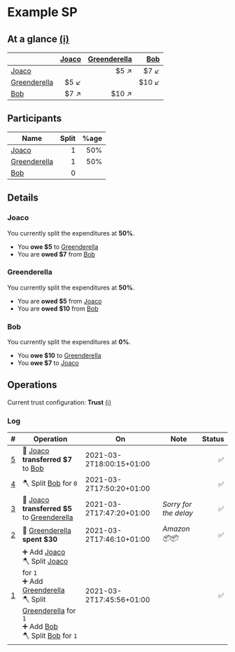 # Example SP

## At a glance [(ℹ)]((https://github.com/jazcarate/sp/blob/master/docs/understanding_a_report.md.md#at-a-glance))
| | [Joaco](#joaco) | [Greenderella](#greenderella) | [Bob](#bob) |
| --- | ---: | ---: | ---: |
| [Joaco](#joaco) | | $5 ↗ | $7 ↙ |
| [Greenderella](#greenderella) | $5 ↙ |  | $10 ↙ |
| [Bob](#bob)  | $7 ↗ | $10 ↗ |  |


## Participants
| Name | Split | %age |
| --- | ---: | ---: |
| [Joaco](#joaco) | 1 | 50% |
| [Greenderella](#greenderella) | 1 | 50% |
| [Bob](#bob)  | 0 |


## Details
### Joaco
<!-- Public key 1nrNwqN/3ssdTwJU4b8LKml1dBwhf2lV49AF2Vqf1Y9Uhnwy5+zF0DfDC0B8ZvSy3eDN+wLu5IUYHZY+XLBbvZJvUWl6VLznp6g3P3thlnF0LAe//lHrY0opuLSa+vIfi8gTBTtG9w1cdPyzhzjUCVHMqAH82I9+NywekJJI3w3IbO3pdvGm5uuKBoapj2LxDgzNqnPdQH8dTmeKmxfXsoAJLF1x9+UUSEhsZv03hWBwDq8jW1NlhzUWYeGKDP7Z3YtV1j0cTWyVZKws4FOfohahVDE9pPPI4fMkW6NJD2JzL4ZeCmgrSdxqWCLGIpZq95oMTtMXqkKuTetG+KkmqQ== -->
You currently split the expenditures at **50%**.
- You **owe $5** to [Greenderella](#greenderella)
- You are **owed $7** from [Bob](#bob)

### Greenderella
<!-- Public key 6P8mIpUnW+9kN4Gm9tccCHfTo9VGR8jxOTMBpk0qHwrLdwXR6aYVJssHS00yrPTk1h9sJpCGuMiGQTHhrIxT4UasFvw2GW4CLzS+n/vmyzAsrn58jzub8VN/DJ/PhmfdNK5Y+ty2veSRD+ShMhP3k9DL5gc9tAHgextiUaFp8retVCFepZKCJR0b3iuO98+RBvVbAh765qLzX5tP2Klcm8vAKdq1RZe3butVSrxGo9j0UqJGpoA4xdoEpsXIxnKl9hy4cswDU5qZo+z7GJjz1G78EXMxCDzU7iy0+xXNg5e3n2wfhpbb0prBR13lvqKYhwg5ESBPC8R9bH8rJ7v9Lw== -->
You currently split the expenditures at **50%**.
- You are **owed $5** from [Joaco](#joaco)
- You are **owed $10** from [Bob](#bob)

### Bob
<!-- Public key 6no8Rv4VaEn9NEDmETm49qOdFawwVZU+i9H/IGkuGv6Gn3+0bYMsKyxo00eCOvNikmiXUojvR0/O2Gh6/OXc4H1+/CAiNEpNM67PsRtlYZ5gQUxIWsD0bA64Jr/bJcZX2gHKZXtGT0ezkpLUVxZ1UpZkvngDyfV4ouF4t9u4J0+nkXREEqGKDkxd9cKj2u9aCnoEveYd2iKvYtAFiuBcyLFeJJaORmznrh0Qh9SgGeM8vrd39GSkZIqOw1YPQN93uWdB6CuIucFKDjrRsv8CGFZ5GRTPyyqR/PmO2l75ZQwdyahIjtFWZzDy6lFZispclxX84uEXqVhlGrVmcBSb/Q== -->
You currently split the expenditures at **0%**.
- You **owe $10** to [Greenderella](#greenderella)
- You **owe $7** to [Joaco](#joaco)

## Operations
Current trust configuration: **Trust** [(ℹ)](https://github.com/jazcarate/sp/blob/master/docs/understanding_a_report.md.md#trust)

### Log
| # |  Operation | On | Note | Status |
| ---: | --- | --- | --- | ---: |
| [5](#op-5)<a id="op-5"></a> | 📩 [Joaco](#joaco) **transferred $7** to [Bob](#bob)<!-- Sign &joaco 1-->  |2021-03-2T18:00:15+01:00 | | ✅ |
| [4](#op-4)<a id="op-4"></a> | 🪓 Split [Bob](#bob) for `0`<!-- Sign &joaco 1-->  | 2021-03-2T17:50:20+01:00 | | ✅ |
| [3](#op-3)<a id="op-3"></a> | 📩 [Joaco](#joaco) **transferred $5** to [Greenderella](#greenderella)<!-- Sign &joaco 1--> | 2021-03-2T17:47:20+01:00 |  _Sorry for the delay_ | ✅ |
|[2](#op-2)<a id="op-2"></a> | 💸 [Greenderella](#greenderella) **spent $30**<!-- Sign &greenderella 1--> |2021-03-2T17:46:10+01:00 |  _Amazon 📦📦_  | ✅ |
|[1](#op-1)<a id="op-1"></a> | ➕ Add [Joaco](#joaco)<!-- Public key: 1nrNwqN/3ssdTwJU4b8LKml1dBwhf2lV49AF2Vqf1Y9Uhnwy5+zF0DfDC0B8ZvSy3eDN+wLu5IUYHZY+XLBbvZJvUWl6VLznp6g3P3thlnF0LAe//lHrY0opuLSa+vIfi8gTBTtG9w1cdPyzhzjUCVHMqAH82I9+NywekJJI3w3IbO3pdvGm5uuKBoapj2LxDgzNqnPdQH8dTmeKmxfXsoAJLF1x9+UUSEhsZv03hWBwDq8jW1NlhzUWYeGKDP7Z3YtV1j0cTWyVZKws4FOfohahVDE9pPPI4fMkW6NJD2JzL4ZeCmgrSdxqWCLGIpZq95oMTtMXqkKuTetG+KkmqQ== --><!-- Sign &joaco 1--><br>🪓 Split [Joaco](#joaco) for `1`<!-- Sign &joaco 1--><br>➕ Add [Greenderella](#greenderella)<!-- Public key: 6P8mIpUnW+9kN4Gm9tccCHfTo9VGR8jxOTMBpk0qHwrLdwXR6aYVJssHS00yrPTk1h9sJpCGuMiGQTHhrIxT4UasFvw2GW4CLzS+n/vmyzAsrn58jzub8VN/DJ/PhmfdNK5Y+ty2veSRD+ShMhP3k9DL5gc9tAHgextiUaFp8retVCFepZKCJR0b3iuO98+RBvVbAh765qLzX5tP2Klcm8vAKdq1RZe3butVSrxGo9j0UqJGpoA4xdoEpsXIxnKl9hy4cswDU5qZo+z7GJjz1G78EXMxCDzU7iy0+xXNg5e3n2wfhpbb0prBR13lvqKYhwg5ESBPC8R9bH8rJ7v9Lw== --><!-- Sign &joaco 1--><br>🪓 Split [Greenderella](#greenderella) for `1`<!-- Sign &joaco 1--><br>➕ Add [Bob](#bob)<!-- Public key: 6no8Rv4VaEn9NEDmETm49qOdFawwVZU+i9H/IGkuGv6Gn3+0bYMsKyxo00eCOvNikmiXUojvR0/O2Gh6/OXc4H1+/CAiNEpNM67PsRtlYZ5gQUxIWsD0bA64Jr/bJcZX2gHKZXtGT0ezkpLUVxZ1UpZkvngDyfV4ouF4t9u4J0+nkXREEqGKDkxd9cKj2u9aCnoEveYd2iKvYtAFiuBcyLFeJJaORmznrh0Qh9SgGeM8vrd39GSkZIqOw1YPQN93uWdB6CuIucFKDjrRsv8CGFZ5GRTPyyqR/PmO2l75ZQwdyahIjtFWZzDy6lFZispclxX84uEXqVhlGrVmcBSb/Q== --><!-- Sign &joaco 1--><br>🪓 Split [Bob](#bob) for `1`<!-- Sign &joaco 1--> |2021-03-2T17:45:56+01:00 | | ✅ |